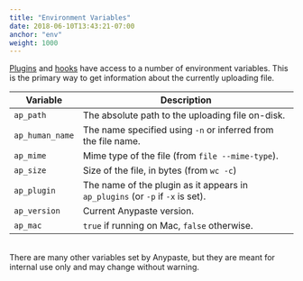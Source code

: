 ```yaml
---
title: "Environment Variables"
date: 2018-06-10T13:43:21-07:00
anchor: "env"
weight: 1000
---
```


[Plugins](#making-plugins) and [hooks](#hooks) have access to a number of environment variables. This is the primary way to get information about the currently uploading file.

Variable|Description
---|---
`ap_path`| The absolute path to the uploading file on-disk.
`ap_human_name`| The name specified using `-n` or inferred from the file name.
`ap_mime`| Mime type of the file (from `file --mime-type`).
`ap_size`| Size of the file, in bytes (from `wc -c`)
`ap_plugin`| The name of the plugin as it appears in `ap_plugins` (or `-p` if `-x` is set).
`ap_version`| Current Anypaste version.
`ap_mac`| `true` if running on Mac, `false` otherwise.
<br>
There are many other variables set by Anypaste, but they are meant for internal use only and may change without warning.
